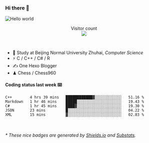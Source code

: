 ### Hi there 👋


<img src="https://raw.githubusercontent.com/sagar-viradiya/sagar-viradiya/master/resources/banner.png" alt="Hello world">
<p align="center"> 
  Visitor count<br/>
  <img src="https://profile-counter.glitch.me/youszoe/count.svg" />
</p>

<br/>


- 🍻  Study at Beijing Normal University Zhuhai, _Computer Science_
- ⚡  C / C++ / C# / R
- ✍️  One Hexo Blogger
- ♟  Chess / Chess960 


#### Coding status last week ⌨️

<!--START_SECTION:waka-->
```text
C++        4 hrs 39 mins   ████████████▓░░░░░░░░░░░░   51.16 % 
Markdown   1 hr 46 mins    █████░░░░░░░░░░░░░░░░░░░░   19.43 % 
C#         1 hr 45 mins    ████▓░░░░░░░░░░░░░░░░░░░░   19.30 % 
JSON       23 mins         █░░░░░░░░░░░░░░░░░░░░░░░░   04.22 % 
XML        15 mins         ▓░░░░░░░░░░░░░░░░░░░░░░░░   02.83 % 
```
<!--END_SECTION:waka-->

<br/>
<center><img src="http://ghchart.rshah.org/409ba5/yousazoe" alt="" /></center>


<h6>* These nice badges are generated by <a href="https://shields.io/">Shields.io</a> and <a href="https://github.com/spencerwooo/Substats">Substats</a>.</h6>
